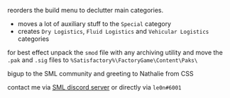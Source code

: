 reorders the build menu to declutter main categories.

- moves a lot of auxiliary stuff to the `Special` category
- creates `Dry Logistics`, `Fluid Logistics` and `Vehicular Logistics` categories

for best effect unpack the `smod` file with any archiving utility and move the `.pak` and `.sig` files to `%Satisfactory%\FactoryGame\Content\Paks\`

bigup to the SML community and greeting to Nathalie from CSS

contact me via [SML discord server](https://discord.gg/QzcG9nX) or directly via `le0n#6001`
